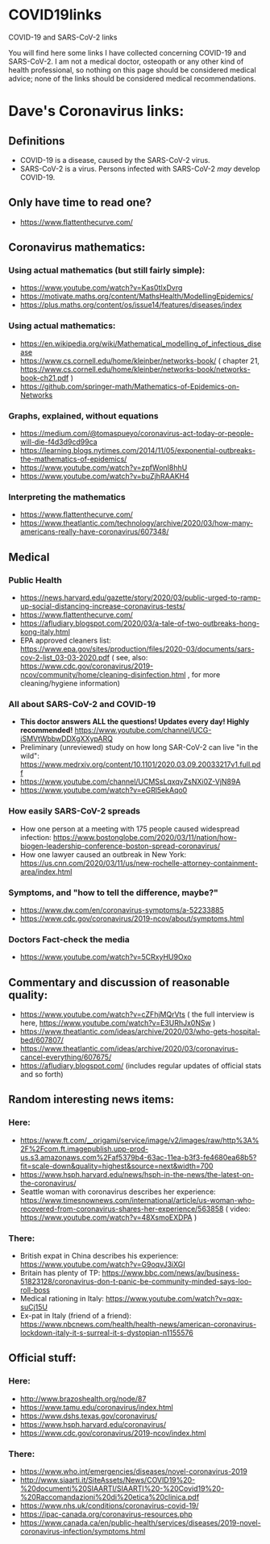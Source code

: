 # COVID19links
COVID-19 and SARS-CoV-2 links

You will find here some links I have collected concerning COVID-19 and SARS-CoV-2.  I am not a medical doctor, osteopath or any other kind of health professional, so nothing on this page should be considered medical advice; none of the links should be considered medical recommendations.

# Dave's Coronavirus links:


## Definitions
* COVID-19 is a disease, caused by the SARS-CoV-2 virus.
* SARS-CoV-2 is a virus.  Persons infected with SARS-CoV-2 *may* develop COVID-19.


## **Only have time to read one?**
* https://www.flattenthecurve.com/


## Coronavirus mathematics:
### Using actual mathematics (but still fairly simple):
* https://www.youtube.com/watch?v=Kas0tIxDvrg
* https://motivate.maths.org/content/MathsHealth/ModellingEpidemics/
* https://plus.maths.org/content/os/issue14/features/diseases/index

### Using actual mathematics:
* https://en.wikipedia.org/wiki/Mathematical_modelling_of_infectious_disease
* https://www.cs.cornell.edu/home/kleinber/networks-book/ ( chapter 21, https://www.cs.cornell.edu/home/kleinber/networks-book/networks-book-ch21.pdf )
* https://github.com/springer-math/Mathematics-of-Epidemics-on-Networks

### Graphs, explained, without equations
* https://medium.com/@tomaspueyo/coronavirus-act-today-or-people-will-die-f4d3d9cd99ca
* https://learning.blogs.nytimes.com/2014/11/05/exponential-outbreaks-the-mathematics-of-epidemics/
* https://www.youtube.com/watch?v=zpfWonI8hhU
* https://www.youtube.com/watch?v=buZjhRAAKH4

### Interpreting the mathematics
* https://www.flattenthecurve.com/
* https://www.theatlantic.com/technology/archive/2020/03/how-many-americans-really-have-coronavirus/607348/


## Medical
### Public Health
* https://news.harvard.edu/gazette/story/2020/03/public-urged-to-ramp-up-social-distancing-increase-coronavirus-tests/
* https://www.flattenthecurve.com/
* https://afludiary.blogspot.com/2020/03/a-tale-of-two-outbreaks-hong-kong-italy.html
* EPA approved cleaners list: https://www.epa.gov/sites/production/files/2020-03/documents/sars-cov-2-list_03-03-2020.pdf ( see, also: https://www.cdc.gov/coronavirus/2019-ncov/community/home/cleaning-disinfection.html , for more cleaning/hygiene information)

### All about SARS-CoV-2 and COVID-19
* **This doctor answers ALL the questions!  Updates every day!  Highly recommended!**  https://www.youtube.com/channel/UCG-iSMVtWbbwDDXgXXypARQ
* Preliminary (unreviewed) study on how long SAR-CoV-2 can live "in the wild": https://www.medrxiv.org/content/10.1101/2020.03.09.20033217v1.full.pdf
* https://www.youtube.com/channel/UCMSsLqxqvZsNXi0Z-VjN89A
* https://www.youtube.com/watch?v=eGRl5ekAqo0

### How easily SARS-CoV-2 spreads
* How one person at a meeting with 175 people caused widespread infection:  https://www.bostonglobe.com/2020/03/11/nation/how-biogen-leadership-conference-boston-spread-coronavirus/
* How one lawyer caused an outbreak in New York:  https://us.cnn.com/2020/03/11/us/new-rochelle-attorney-containment-area/index.html

### Symptoms, and "how to tell the difference, maybe?"
* https://www.dw.com/en/coronavirus-symptoms/a-52233885
* https://www.cdc.gov/coronavirus/2019-ncov/about/symptoms.html

### Doctors Fact-check the media
* https://www.youtube.com/watch?v=5CRxyHU9Oxo


## Commentary and discussion of reasonable quality:
* https://www.youtube.com/watch?v=cZFhjMQrVts ( the full interview is here, https://www.youtube.com/watch?v=E3URhJx0NSw )
* https://www.theatlantic.com/ideas/archive/2020/03/who-gets-hospital-bed/607807/
* https://www.theatlantic.com/ideas/archive/2020/03/coronavirus-cancel-everything/607675/
* https://afludiary.blogspot.com/ (includes regular updates of official stats and so forth)


## Random interesting news items:
### Here:
* https://www.ft.com/__origami/service/image/v2/images/raw/http%3A%2F%2Fcom.ft.imagepublish.upp-prod-us.s3.amazonaws.com%2Faf5379b4-63ac-11ea-b3f3-fe4680ea68b5?fit=scale-down&quality=highest&source=next&width=700
* https://www.hsph.harvard.edu/news/hsph-in-the-news/the-latest-on-the-coronavirus/
* Seattle woman with coronavirus describes her experience:  https://www.timesnownews.com/international/article/us-woman-who-recovered-from-coronavirus-shares-her-experience/563858 ( video: https://www.youtube.com/watch?v=48XsmoEXDPA )

### There:
* British expat in China describes his experience: https://www.youtube.com/watch?v=G9oqvJ3iXGI 
* Britain has plenty of TP: https://www.bbc.com/news/av/business-51823128/coronavirus-don-t-panic-be-community-minded-says-loo-roll-boss
* Medical rationing in Italy: https://www.youtube.com/watch?v=qqx-suCj15U
* Ex-pat in Italy (friend of a friend): https://www.nbcnews.com/health/health-news/american-coronavirus-lockdown-italy-it-s-surreal-it-s-dystopian-n1155576


## Official stuff:
### Here:
* http://www.brazoshealth.org/node/87
* https://www.tamu.edu/coronavirus/index.html
* https://www.dshs.texas.gov/coronavirus/
* https://www.hsph.harvard.edu/coronavirus/
* https://www.cdc.gov/coronavirus/2019-ncov/index.html

### There:
* https://www.who.int/emergencies/diseases/novel-coronavirus-2019
* http://www.siaarti.it/SiteAssets/News/COVID19%20-%20documenti%20SIAARTI/SIAARTI%20-%20Covid19%20-%20Raccomandazioni%20di%20etica%20clinica.pdf
* https://www.nhs.uk/conditions/coronavirus-covid-19/
* https://ipac-canada.org/coronavirus-resources.php
* https://www.canada.ca/en/public-health/services/diseases/2019-novel-coronavirus-infection/symptoms.html
